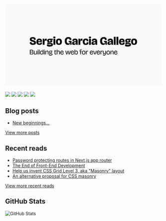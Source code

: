 <a href="https://sergiogarciagallego.com">
  <img src="./og.png" alt="Sergio Garcia Gallego – Building the web for everyone" />
</a>

<p><a href="https://sergiogarciagallego.com"><img src="https://img.shields.io/badge/website-181818.svg?&style=for-the-badge" height=24></a> <a href="https://dribbble.com/logbysergio"><img src="https://img.shields.io/badge/dribbble-F6AEE9.svg?&style=for-the-badge&logo=dribbble&logoColor=000000" height=24></a> <a href="https://mastodon.social/@sergiogarciagallego"><img src="https://img.shields.io/badge/mastodon-6364FF.svg?&style=for-the-badge&logo=mastodon&logoColor=FFFFFF" height=24 /></a> <a href="https://www.linkedin.com/in/sergio-garcia-gallego/"><img src="https://img.shields.io/badge/linkedin-0B66C2.svg?&style=for-the-badge&logo=linkedin&logoColor=white" height=24 /></a> <a href="https://sergiogarciagallego.com/rss.xml"><img src="https://img.shields.io/badge/RSS-F26522.svg?&style=for-the-badge&logo=rss&logoColor=white" height=24 /></a></p>

## Blog posts

<!-- BLOG-POST-LIST:START -->
- [New beginnings...](https://sergiogarciagallego.com/blog/new-beginnings)
<!-- BLOG-POST-LIST:END -->

[View more posts](https://sergiogarciagallego.com/blog)

## Recent reads

- [Password protecting routes in Next.js app router](https://www.semplice.com/how-to-write-case-studies-for-your-portfolio)
- [The End of Front-End Development](https://www.joshwcomeau.com/blog/the-end-of-frontend-development/)
- [Help us invent CSS Grid Level 3, aka "Masonry" layout](https://webkit.org/blog/15269/help-us-invent-masonry-layouts-for-css-grid-level-3/)
- [An alternative proposal for CSS masonry](https://developer.chrome.com/blog/masonry)

[View more recent reads](https://sergiogarciagallego.com/reads)

## GitHub Stats

![GitHub Stats](https://github-readme-stats.vercel.app/api?username=sgarciagallego&amp;show_icons=true)